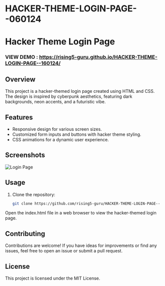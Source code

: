 # HACKER-THEME-LOGIN-PAGE--060124

# Hacker Theme Login Page

### VIEW DEMO : https://rising5-guru.github.io/HACKER-THEME-LOGIN-PAGE--160124/

## Overview
This project is a hacker-themed login page created using HTML and CSS. The design is inspired by cyberpunk aesthetics, featuring dark backgrounds, neon accents, and a futuristic vibe.

## Features
- Responsive design for various screen sizes.
- Customized form inputs and buttons with hacker theme styling.
- CSS animations for a dynamic user experience.

## Screenshots
![Login Page](![image](https://github.com/rising5-guru/HACKER-THEME-LOGIN-PAGE--160124/assets/154914265/0c22b8d3-66a0-4a05-aae5-31351fa69ccf)
)

## Usage
1. Clone the repository:
   ```bash
   git clone https://github.com/rising5-guru/HACKER-THEME-LOGIN-PAGE--160124.git
   
 Open the index.html file in a web browser to view the hacker-themed login page.

## Contributing

Contributions are welcome! If you have ideas for improvements or find any issues, feel free to open an issue or submit a pull request.

## License

This project is licensed under the MIT License.
